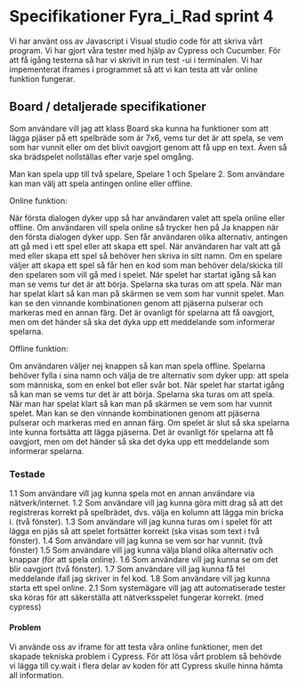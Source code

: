 # Specifikationer Fyra_i_Rad sprint 4

Vi har använt oss av Javascript i Visual studio code för att skriva vårt program. Vi har gjort våra tester med hjälp av Cypress och Cucumber. För att få igång testerna så har vi skrivit in run test -ui i terminalen. Vi har impementerat iframes i programmet så att vi kan testa att vår online funktion fungerar.

## Board / detaljerade specifikationer
Som användare vill jag att klass Board ska kunna ha funktioner som att lägga pjäser på ett spelbräde som är 7x6, vems tur det är att spela, se vem som har vunnit eller om det blivit oavgjort genom att få upp en text. Även så ska brädspelet nollställas efter varje spel omgång.

Man kan spela upp till två spelare, Spelare 1 och Spelare 2. Som användare kan man välj att spela antingen online eller offline.

Online funktion:

När första dialogen dyker upp så har användaren valet att spela online eller offline. Om användaren vill spela online så trycker hen på Ja knappen när den första dialogen dyker upp. Sen får användaren olika alternativ, antingen att gå med i ett spel eller att skapa ett spel. När användaren har valt att gå med eller skapa ett spel så behöver hen skriva in sitt namn. Om en spelare väljer att skapa ett spel så får hen en kod som man behöver dela/skicka till den spelaren som vill gå med i spelet. När spelet har startat igång så kan man se vems tur det är att börja. Spelarna ska turas om att spela.  När man har spelat klart så kan man på skärmen se vem som har vunnit spelet. Man kan se den vinnande kombinationen genom att pjäserna pulserar och markeras med en annan färg. Det är ovanligt för spelarna att få oavgjort, men om det händer så ska det dyka upp ett meddelande som informerar spelarna.

Offline funktion:

Om användaren väljer nej knappen så kan man spela offline. Spelarna behöver fylla i sina namn och välja de tre alternativ som dyker upp: att spela som människa, som en enkel bot eller svår bot. När spelet har startat igång så kan man se vems tur det är att börja. Spelarna ska turas om att spela. När man har spelat klart så kan man på skärmen se vem som har vunnit spelet. Man kan se den vinnande kombinationen genom att pjäserna pulserar och markeras med en annan färg. 
Om spelet är slut så ska spelarna inte kunna fortsätta att lägga pjäserna. Det är ovanligt för spelarna att få oavgjort, men om det händer så ska det dyka upp ett meddelande som informerar spelarna.


### Testade
1.1 Som användare vill jag kunna spela mot en annan användare via nätverk/internet.
1.2 Som användare vill jag kunna göra mitt drag så att det registreras korrekt på spelbrädet, dvs. välja en kolumn att lägga min bricka i. (två fönster).
1.3 Som användare vill jag kunna turas om i spelet för att lägga en pjäs så att spelet fortsätter korrekt (ska visas som text i två fönster).
1.4 Som användare vill jag kunna se vem sor har vunnit. (två fönster)
1.5 Som användare vill jag kunna välja bland olika alternativ och knappar (för att spela online).
1.6 Som användare vill jag kunna se om det blir oavgjort (två fönster).
1.7 Som användare vill jag kunna få fel meddelande ifall jag skriver in fel kod.
1.8 Som användare vill jag kunna starta ett spel online.
2.1 Som systemägare vill jag att automatiserade tester ska köras för att säkerställa att nätverksspelet fungerar korrekt. (med cypress)

#### Problem
Vi använde oss av iframe för att testa våra online funktioner, men det skapade tekniska problem i Cypress. För att lösa vårt problem så behövde vi lägga till cy.wait i flera delar av koden för att Cypress skulle hinna hämta all information.

